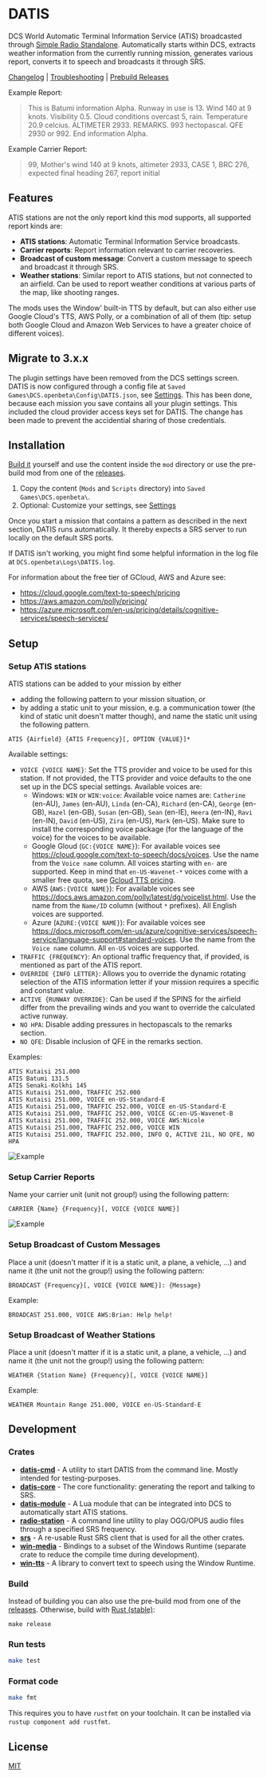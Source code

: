 # DATIS

DCS World Automatic Terminal Information Service (ATIS) broadcasted through [Simple Radio Standalone](https://github.com/ciribob/DCS-SimpleRadioStandalone). Automatically starts within DCS, extracts weather information from the currently running mission, generates various report, converts it to speech and broadcasts it through SRS.

[Changelog](./CHANGELOG.md) | [Troubleshooting](./docs/Troubleshooting.md) | [Prebuild Releases](https://github.com/rkusa/DATIS/releases)

Example Report:

> This is Batumi information Alpha. Runway in use is 13. Wind 140 at 9 knots. Visibility 0.5. Cloud conditions overcast 5, rain. Temperature 20.9 celcius. ALTIMETER 2933. REMARKS. 993 hectopascal. QFE 2930 or 992. End information Alpha.

Example Carrier Report:

> 99, Mother's wind 140 at 9 knots, altimeter 2933, CASE 1, BRC 276, expected final heading 267, report initial

## Features

ATIS stations are not the only report kind this mod supports, all supported report kinds are:

- **ATIS stations**: Automatic Terminal Information Service broadcasts.
- **Carrier reports**: Report information relevant to carrier recoveries.
- **Broadcast of custom message**: Convert a custom message to speech and broadcast it through SRS.
- **Weather stations**: Similar report to ATIS stations, but not connected to an airfield. Can be used to report weather conditions at various parts of the map, like shooting ranges.

The mods uses the Window' built-in TTS by default, but can also either use Google Cloud's TTS, AWS Polly, or a combination of all of them (tip: setup both Google Cloud and Amazon Web Services to have a greater choice of different voices).

## Migrate to 3.x.x

The plugin settings have been removed from the DCS settings screen. DATIS is now configured through a config file at `Saved Games\DCS.openbeta\Config\DATIS.json`, see [Settings](./docs/Settings.md).
This has been done, because each mission you save contains all your plugin settings. This included the cloud provider access keys set for DATIS. The change has been made to prevent the accidential sharing of those credentials.

## Installation

[Build it](#build) yourself and use the content inside the `mod` directory or use the pre-build mod from one of the [releases](https://github.com/rkusa/DATIS/releases).

1. Copy the content (`Mods` and `Scripts` directory) into `Saved Games\DCS.openbeta\`.
2. Optional: Customize your settings, see [Settings](./docs/Settings.md)

Once you start a mission that contains a pattern as described in the next section, DATIS runs automatically.
It thereby expects a SRS server to run locally on the default SRS ports.

If DATIS isn't working, you might find some helpful information in the log file at `DCS.openbeta\Logs\DATIS.log`.

For information about the free tier of GCloud, AWS and Azure see:
- https://cloud.google.com/text-to-speech/pricing
- https://aws.amazon.com/polly/pricing/
- https://azure.microsoft.com/en-us/pricing/details/cognitive-services/speech-services/

## Setup

### Setup ATIS stations

ATIS stations can be added to your mission by either
- adding the following pattern to your mission situation, or
- by adding a static unit to your mission, e.g. a communication tower (the kind of static unit doesn't matter though), and name the static unit using the following pattern.


```
ATIS {Airfield} {ATIS Frequency}[, OPTION {VALUE}]*
```

Available settings:

- `VOICE {VOICE NAME}`: Set the TTS provider and voice to be used for this station. If not provided, the TTS provider and voice defaults to the one set up in the DCS special settings. Available voices are:
  - Windows: `WIN` or `WIN:voice`: Available voice names are: `Catherine` (en-AU), `James` (en-AU), `Linda` (en-CA), `Richard` (en-CA), `George` (en-GB), `Hazel` (en-GB), `Susan` (en-GB), `Sean` (en-IE), `Heera` (en-IN), `Ravi` (en-IN), `David` (en-US), `Zira` (en-US), `Mark` (en-US). Make sure  to install the corresponding voice package (for the language of the voice) for the voices to be available.
  - Google Gloud (`GC:{VOICE NAME}`): For available voices see https://cloud.google.com/text-to-speech/docs/voices. Use the name from the `Voice name` column. All voices starting with `en-` are supported. Keep in mind that `en-US-Wavenet-*` voices come with a smaller free quota, see [Gcloud TTS pricing](https://cloud.google.com/text-to-speech/pricing).
  - AWS (`AWS:{VOICE NAME}`): For available voices see https://docs.aws.amazon.com/polly/latest/dg/voicelist.html. Use the name from the `Name/ID` column (without `*` prefixes). All English voices are supported.
  - Azure (`AZURE:{VOICE NAME}`): For available voices see https://docs.microsoft.com/en-us/azure/cognitive-services/speech-service/language-support#standard-voices. Use the name from the `Voice name` column. All `en-US` voices are supported.
- `TRAFFIC {FREQUENCY}`: An optional traffic frequency that, if provided, is mentioned as part of the ATIS report.
- `OVERRIDE {INFO LETTER}`: Allows you to override the dynamic rotating selection of the ATIS information letter if your mission requires a specific and constant value.
- `ACTIVE {RUNWAY OVERRIDE}`: Can be used if the SPINS for the airfield differ from the prevailing winds and you want to override the calculated active runway.
- `NO HPA`: Disable adding pressures in hectopascals to the remarks section.
- `NO QFE`: Disable inclusion of QFE in the remarks section.

Examples:

```
ATIS Kutaisi 251.000
ATIS Batumi 131.5
ATIS Senaki-Kolkhi 145
ATIS Kutaisi 251.000, TRAFFIC 252.000
ATIS Kutaisi 251.000, VOICE en-US-Standard-E
ATIS Kutaisi 251.000, TRAFFIC 252.000, VOICE en-US-Standard-E
ATIS Kutaisi 251.000, TRAFFIC 252.000, VOICE GC:en-US-Wavenet-B
ATIS Kutaisi 251.000, TRAFFIC 252.000, VOICE AWS:Nicole
ATIS Kutaisi 251.000, TRAFFIC 252.000, VOICE WIN
ATIS Kutaisi 251.000, TRAFFIC 252.000, INFO Q, ACTIVE 21L, NO QFE, NO HPA
```

![Example](./docs/static.jpg)

### Setup Carrier Reports

Name your carrier unit (unit not group!) using the following pattern:

```
CARRIER {Name} {Frequency}[, VOICE {VOICE NAME}]
```

![Example](./docs/carrier.jpg)

### Setup Broadcast of Custom Messages

Place a unit (doesn't matter if it is a static unit, a plane, a vehicle, ...) and name it (the unit not the group!) using the following pattern:

```
BROADCAST {Frequency}[, VOICE {VOICE NAME}]: {Message}
```

Example:

```
BROADCAST 251.000, VOICE AWS:Brian: Help help!
```

### Setup Broadcast of Weather Stations

Place a unit (doesn't matter if it is a static unit, a plane, a vehicle, ...) and name it (the unit not the group!) using the following pattern:

```
WEATHER {Station Name} {Frequency}[, VOICE {VOICE NAME}]
```

Example:

```
WEATHER Mountain Range 251.000, VOICE en-US-Standard-E
```

## Development

### Crates

- [**datis-cmd**](./crates/datis-cmd) - A utility to start DATIS from the command line. Mostly intended for testing-purposes.
- [**datis-core**](./crates/datis-core) - The core functionality: generating the report and talking to SRS.
- [**datis-module**](./crates/datis-module) - A Lua module that can be integrated into DCS to automatically start ATIS stations.
- [**radio-station**](./crates/datis-station) - A command line utility to play OGG/OPUS audio files through a specified SRS frequency.
- [**srs**](./crates/srs) - A re-usable Rust SRS client that is used for all the other crates.
- [**win-media**](./crates/win-media) - Bindings to a subset of the Windows Runtime (separate crate to reduce the compile time during development).
- [**win-tts**](./crates/win-tts) - A library to convert text to speech using the Window Runtime.

### Build

Instead of building you can also use the pre-build mod from one of the [releases](https://github.com/rkusa/DATIS/releases).
Otherwise, build with [Rust (stable)](https://rustup.rs/):

```
make release
```

### Run tests

```bash
make test
```

### Format code

```bash
make fmt
```

This requires you to have `rustfmt` on your toolchain. It can be installed via `rustup component add rustfmt`.

## License

[MIT](./LICENSE.md)
